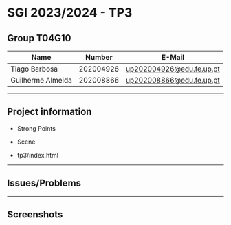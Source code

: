 # SGI 2023/2024 - TP3

## Group T04G10
| Name             | Number    | E-Mail             |
| ---------------- | --------- | ------------------ |
| Tiago Barbosa    | 202004926 | <up202004926@edu.fe.up.pt>|
| Guilherme Almeida    | 202008866 | <up202008866@edu.fe.up.pt>|

----
## Project information

- Strong Points

- Scene

- tp3/index.html

----

## Issues/Problems


---

## Screenshots
